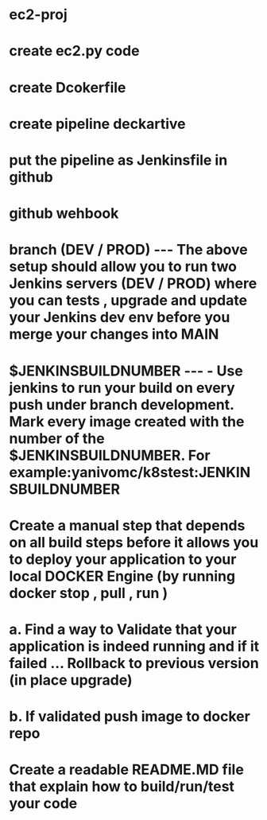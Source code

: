 # ec2-proj
# create ec2.py code 
# create Dcokerfile 
# create pipeline deckartive
# put the pipeline as Jenkinsfile in github
# github wehbook

# branch (DEV / PROD) --- The above setup should allow you to run two Jenkins servers (DEV / PROD) where you can tests , upgrade and update your Jenkins dev env before you merge your changes into MAIN

# $JENKINSBUILDNUMBER --- -	Use jenkins to run your build on every push under branch development. Mark every image created with the number of the $JENKINSBUILDNUMBER. For example:yanivomc/k8stest:JENKINSBUILDNUMBER

# Create a manual step that depends on all build steps before it allows you to deploy your application to your local DOCKER Engine (by running docker stop , pull , run ) 

# a.	Find a way to Validate that your application is indeed running and if it failed … Rollback to previous version (in place upgrade)
# b.	If validated push image to docker repo

# Create a readable README.MD file that explain how to build/run/test  your code 




